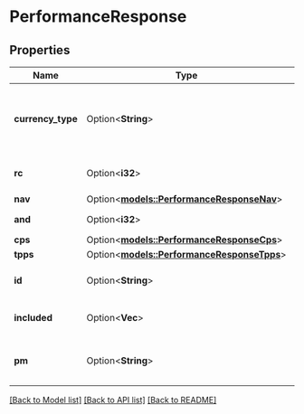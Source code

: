 # PerformanceResponse

## Properties

Name | Type | Description | Notes
------------ | ------------- | ------------- | -------------
**currency_type** | Option<**String**> | Confirms if the currency type. If trading exclusively in your base currency, “base” will be returned. | [optional]
**rc** | Option<**i32**> | Returns the data identifier (Internal Use Only). | [optional]
**nav** | Option<[**models::PerformanceResponseNav**](performanceResponse_nav.md)> |  | [optional]
**and** | Option<**i32**> | Returns the total data points. | [optional]
**cps** | Option<[**models::PerformanceResponseCps**](performanceResponse_cps.md)> |  | [optional]
**tpps** | Option<[**models::PerformanceResponseTpps**](performanceResponse_tpps.md)> |  | [optional]
**id** | Option<**String**> | Returns the request identifier, getPerformanceData. | [optional]
**included** | Option<**Vec<String>**> | Returns an array containing accounts reviewed. | [optional]
**pm** | Option<**String**> | Portfolio Measure. Used to indicate TWR or MWR values returned. | [optional]

[[Back to Model list]](../README.md#documentation-for-models) [[Back to API list]](../README.md#documentation-for-api-endpoints) [[Back to README]](../README.md)
